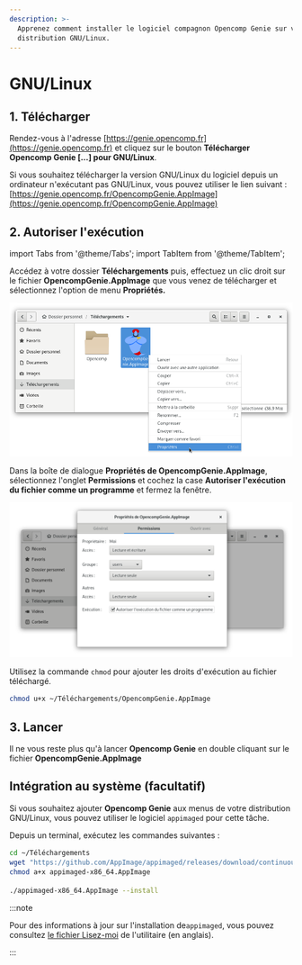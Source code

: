 ```yaml
---
description: >-
  Apprenez comment installer le logiciel compagnon Opencomp Genie sur votre
  distribution GNU/Linux.
---
```


# GNU/Linux

## 1. Télécharger

Rendez-vous à l'adresse [https://genie.opencomp.fr](https://genie.opencomp.fr) et cliquez sur le bouton **Télécharger Opencomp Genie \[...] pour GNU/Linux**. 

Si vous souhaitez télécharger la version GNU/Linux du logiciel depuis un ordinateur n'exécutant pas GNU/Linux, vous pouvez utiliser le lien suivant : [https://genie.opencomp.fr/OpencompGenie.AppImage](https://genie.opencomp.fr/OpencompGenie.AppImage)

## 2. Autoriser l'exécution

import Tabs from '@theme/Tabs';
import TabItem from '@theme/TabItem';

<Tabs>
<TabItem value="gui" label="Méthode graphique" default>

Accédez à votre dossier **Téléchargements** puis, effectuez un clic droit sur le fichier **OpencompGenie.AppImage** que vous venez de télécharger et sélectionnez l'option de menu **Propriétés.**

![](../../../.gitbook/assets/propriétés.png)

Dans la boîte de dialogue **Propriétés de OpencompGenie.AppImage**, sélectionnez l'onglet **Permissions** et cochez la case **Autoriser l'exécution du fichier comme un programme** et fermez la fenêtre.

![](../../../.gitbook/assets/autoriser.png)
</TabItem>

<TabItem value="cli" label="Méthode en ligne de commandes">

Utilisez la commande `chmod` pour ajouter les droits d'exécution au fichier téléchargé.

```bash
chmod u+x ~/Téléchargements/OpencompGenie.AppImage
```
</TabItem>
</Tabs>

## 3. Lancer

Il ne vous reste plus qu'à lancer **Opencomp Genie** en double cliquant sur le fichier **OpencompGenie.AppImage**

## **Intégration au système (facultatif)**

Si vous souhaitez ajouter **Opencomp Genie** aux menus de votre distribution GNU/Linux, vous pouvez utiliser le logiciel `appimaged` pour cette tâche.

Depuis un terminal, exécutez les commandes suivantes :

```bash
cd ~/Téléchargements
wget "https://github.com/AppImage/appimaged/releases/download/continuous/appimaged-x86_64.AppImage"
chmod a+x appimaged-x86_64.AppImage

./appimaged-x86_64.AppImage --install
```

:::note

Pour des informations à jour sur l'installation de`appimaged`, vous pouvez consultez [le fichier Lisez-moi](https://github.com/AppImage/appimaged/blob/master/README.md#install) de l'utilitaire (en anglais).

:::

